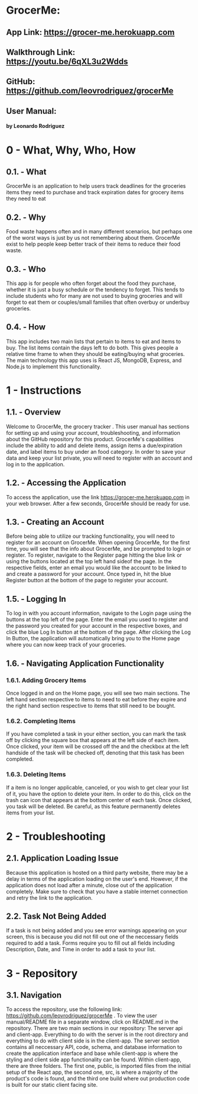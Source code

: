 # GrocerMe: 
## App Link: https://grocer-me.herokuapp.com
## Walkthrough Link: https://youtu.be/6qXL3u2Wdds
## GitHub: https://github.com/leovrodriguez/grocerMe
## User Manual:
####  by Leonardo Rodriguez


# 0 - What, Why, Who, How

## 0.1. - What
  GrocerMe is an application to help users track deadlines for the groceries items they need to purchase and track expiration dates for grocery items they need to eat

## 0.2. - Why
  Food waste happens often and in many different scenarios, but perhaps one of the worst ways is just by us not remembering about them. GrocerMe exist to help people keep better track of their items to reduce their food waste. 

## 0.3. - Who
  This app is for people who often forget about the food they purchase, whether it is just a busy schedule or the tendency to forget. This tends to include students who for many are not used to buying groceries and will forget to eat them or couples/small families that often overbuy or underbuy groceries.

## 0.4. - How
  This app includes two main lists that pertain to items to eat and items to buy. The list items contain the days left to do both. This gives people a relative time frame to when they should be eating/buying what groceries. The main technology this app uses is React JS, MongoDB, Express, and Node.js to implement this functionality. 

# 1 - Instructions
## 1.1. - Overview
  Welcome to GrocerMe, the grocery tracker . This user manual has sections for setting up and using your account, troubleshooting, and information about the GitHub repository for this product. GrocerMe's capabilities include the ability to add and delete items, assign items a due/expiration date, and label items to buy under an food category. In order to save your data and keep your list private, you will need to register with an account and log in to the application. 

## 1.2. - Accessing the Application
  To access the application, use the link https://grocer-me.herokuapp.com in your web browser. After a few seconds, GrocerMe should be ready for use.

## 1.3. - Creating an Account
  Before being able to utilize our tracking functionality, you will need to register for an account on GrocerMe. When opening GrocerMe, for the first time, you will see that the info about GrocerMe, and be prompted to login or register. To register, navigate to the Register page hitting the blue link or using the buttons located at the top left hand sideof the page. In the respective fields, enter an email you would like the account to be linked to and create a password for your account. Once typed in, hit the blue Register button at the bottom of the page to register your account.
  
## 1.5. - Logging In
  To log in with you account information, navigate to the Login page using the buttons at the top left of the page. Enter the email you used to register and the password you created for your account in the respective boxes, and click the blue Log In button at the bottom of the page. After clicking the Log In Button, the application will automatically bring you to the Home page where you can now keep track of your groceries.

## 1.6. - Navigating Application Functionality
### 1.6.1. Adding Grocery Items
  Once logged in and on the Home page, you will see two main sections. The left hand section respective to items to need to eat before they expire and the right hand section respective to items that still need to be bought.
  
 ### 1.6.2. Completing Items
  If you have completed a task in your either section, you can mark the task off by clicking the square box that appears at the left side of each item. Once clicked, your item will be crossed off the and the checkbox at the left handside of the task will be checked off, denoting that this task has been completed.
 
 ### 1.6.3. Deleting Items
  If a item is no longer applicable, canceled, or you wish to get clear your list of it, you have the option to delete your item. In order to do this, click on the trash can icon that appears at the bottom center of each task. Once clicked, you task will be deleted. Be careful, as this feature permanently deletes items from your list. 

# 2 - Troubleshooting
## 2.1. Application Loading Issue
  Because this application is hosted on a third party website, there may be a delay in terms of the application loading on the user's end. However, if the application does not load after a minute, close out of the application completely. Make sure to check that you have a stable internet connection and retry the link to the application. 
  
## 2.2. Task Not Being Added
  If a task is not being added and you see error warnings appearing on your screen, this is because you did not fill out one of the neccessary fields required to add a task. Forms require you to fill out all fields including Description, Date, and Time in order to add a task to your list.

# 3 - Repository
## 3.1. Navigation
  To access the repository, use the following link: https://github.com/leovrodriguez/grocerMe . To view the user manual/README file in a separate window, click on README.md in the repository. There are two main sections in our repository: The server api and client-app. Everything to do with the server is in the root directory and everything to do with client side is in the client-app. The server section contains all neccessary API, code, schema, and database information to create the application interface and base while client-app is where the styling and client side app functionality can be found. Within client-app, there are three folders. The first one, public, is imported files from the initial setup of the React app, the second one, src, is where a majority of the product's code is found, and the third one build where out production code is built for our static client facing site. 